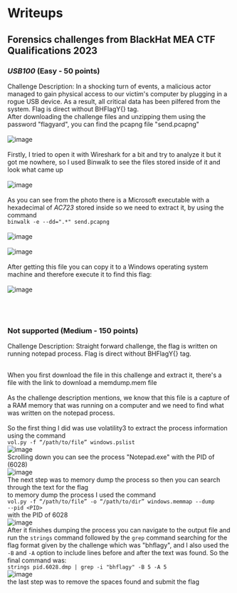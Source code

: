 # Writeups <br>

## Forensics challenges from BlackHat MEA CTF Qualifications 2023 
### *USB100* (Easy - 50 points) <br>
Challenge Description: In a shocking turn of events, a malicious actor managed to gain physical access to our victim's computer by plugging in a rogue USB device. As a result, all critical data has been pilfered from the system. Flag is direct without BHFlagY{} tag.
<br>
After downloading the challenge files and unzipping them using the password "flagyard", you can find the pcapng file "send.pcapng" <br> <br>
![image](https://github.com/FireBotato/Writeups/assets/114668318/0556405f-5fa6-4eb3-8b70-4042e48b8051) <br> <br>
Firstly, I tried to open it with Wireshark for a bit and try to analyze it but it got me nowhere, so I used Binwalk to see the files stored inside of it and look what came up <br> <br>
![image](https://github.com/FireBotato/Writeups/assets/114668318/424e7270-998e-48e6-a393-5141eb0422e2) <br> <br>
As you can see from the photo there is a Microsoft executable with a hexadecimal of *AC723* stored inside so we need to extract it, by using the command <br>
`binwalk -e --dd=".*" send.pcapng`
<br> <br>
![image](https://github.com/FireBotato/Writeups/assets/114668318/d99af396-2b94-4aab-8efa-00228b712521) <br> <br>
![image](https://github.com/FireBotato/Writeups/assets/114668318/8f62f711-7f12-49f3-8a3b-88d9c6c9cc2d)<br><br>
After getting this file you can copy it to a Windows operating system machine and therefore execute it to find this flag: <br> <br>
![image](https://github.com/FireBotato/Writeups/assets/114668318/9b7d4f29-2343-4beb-8b80-91a2deb4f1d0)
<br><br> <br> <br>
### Not supported (Medium - 150 points) <br>
Challenge Description: Straight forward challenge, the flag is written on running notepad process. Flag is direct without BHFlagY{} tag. <br> <br>

When you first download the file in this challenge and extract it, there's a file with the link to download a memdump.mem file <br> <br>
As the challenge description mentions, we know that this file is a capture of a RAM memory that was running on a computer and we need to find what was written on the notepad process. <br><br>
So the first thing I did was use volatility3 to extract the process information using the command <br>
`vol.py -f “/path/to/file” windows.pslist` <br>
![image](https://github.com/FireBotato/Writeups/assets/114668318/b715ecfa-45e6-4cda-b66c-23074751cc03)
<br>
Scrolling down you can see the process "Notepad.exe" with the PID of (6028)<br>
![image](https://github.com/FireBotato/Writeups/assets/114668318/8232b9a0-c2e3-40e1-b34c-ec2224d01ad9)
<br>
The next step was to memory dump the process so then you can search through the text for the flag <br>
to memory dump the process I used the command <br>
`vol.py -f “/path/to/file” -o “/path/to/dir” windows.memmap ‑‑dump ‑‑pid <PID>`<br>
with the PID of 6028 <br>
![image](https://github.com/FireBotato/Writeups/assets/114668318/4d62e734-91d5-4201-8394-393f0944c52a) <br>
After it finishes dumping the process you can navigate to the output file and run the `strings` command followed by the `grep` command searching for the flag format given by the challenge which was "bhflagy", and I also used the `-B` and `-A` option to include lines before and after the text was found. So the final command was: <br>
`strings pid.6028.dmp | grep -i "bhflagy" -B 5 -A 5`<br>
![image](https://github.com/FireBotato/Writeups/assets/114668318/9fe2d743-28b8-402b-b4f8-408d0f4c7bc3)<br>
the last step was to remove the spaces found and submit the flag <br> <br> <br>






